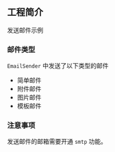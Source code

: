 ## 工程简介

发送邮件示例

### 邮件类型
`EmailSender` 中发送了以下类型的邮件
- 简单邮件
- 附件邮件
- 图片邮件
- 模板邮件

### 注意事项
发送邮件的邮箱需要开通 `smtp` 功能。
